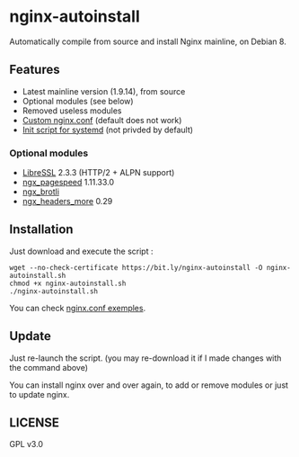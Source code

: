 # nginx-autoinstall
Automatically compile from source and install Nginx mainline, on Debian 8.

## Features
- Latest mainline version (1.9.14), from source
- Optional modules (see below)
- Removed useless modules
- [Custom nginx.conf](https://github.com/Angristan/nginx-autoinstall/blob/master/conf/nginx.conf) (default does not work)
- [Init script for systemd](https://github.com/Angristan/nginx-autoinstall/blob/master/conf/nginx.service) (not privded by default)

### Optional modules
- [LibreSSL](https://github.com/libressl-portable/portable) 2.3.3 (HTTP/2 + ALPN support)
- [ngx_pagespeed](https://github.com/pagespeed/ngx_pagespeed) 1.11.33.0
- [ngx_brotli](https://github.com/google/ngx_brotli)
- [ngx_headers_more](https://github.com/openresty/headers-more-nginx-module) 0.29

## Installation

Just download and execute the script :
```
wget --no-check-certificate https://bit.ly/nginx-autoinstall -O nginx-autoinstall.sh
chmod +x nginx-autoinstall.sh
./nginx-autoinstall.sh
```

You can check [nginx.conf exemples](https://github.com/Angristan/nginx-autoinstall/tree/master/conf).

## Update

Just re-launch the script. (you may re-download it if I made changes with the command above)

You can install nginx over and over again, to add or remove modules or just to update nginx.

## LICENSE

GPL v3.0
